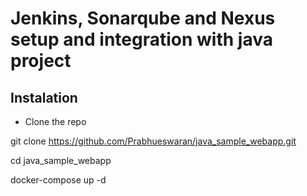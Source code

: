 # Jenkins, Sonarqube and Nexus setup and integration with java project

## Instalation

- Clone the repo 

git clone https://github.com/Prabhueswaran/java_sample_webapp.git

cd java_sample_webapp

docker-compose up -d 
